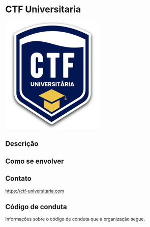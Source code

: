 # CTF Universitaria

![Logo](../logo.png)

## Descrição


## Como se envolver


## Contato

https://ctf-universitaria.com

## Código de conduta

Informações sobre o código de conduta que a organização segue.
